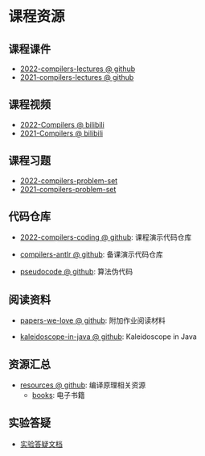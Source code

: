 # 课程资源

## 课程课件
- [2022-compilers-lectures @ github](https://github.com/courses-at-nju-by-hfwei/compilers-lectures/tree/master/2022)
- [2021-compilers-lectures @ github](https://github.com/courses-at-nju-by-hfwei/compilers-lectures/tree/master/2021)

## 课程视频
- [2022-Compilers @ bilibili](https://space.bilibili.com/479141149/channel/collectiondetail?sid=837891)
- [2021-Compilers @ bilibili](https://space.bilibili.com/479141149/channel/seriesdetail?sid=490581)

## 课程习题
- [2022-compilers-problem-set](https://github.com/courses-at-nju-by-hfwei/compilers-problem-set/tree/master/2022)
- [2021-compilers-problem-set](https://github.com/courses-at-nju-by-hfwei/compilers-problem-set/tree/master/2021)

## 代码仓库
- [2022-compilers-coding @ github](https://github.com/courses-at-nju-by-hfwei/2022-compilers-coding): 课程演示代码仓库

- [compilers-antlr @ github](https://github.com/courses-at-nju-by-hfwei/compilers-antlr): 备课演示代码仓库

- [pseudocode @ github](https://github.com/courses-at-nju-by-hfwei/compilers-pseudocode): 算法伪代码

## 阅读资料
- [papers-we-love @ github](https://github.com/courses-at-nju-by-hfwei/compilers-papers-we-love): 附加作业阅读材料

- [kaleidoscope-in-java @ github](https://github.com/courses-at-nju-by-hfwei/kaleidoscope-in-java): Kaleidoscope in Java

## 资源汇总
- [resources @ github](https://github.com/courses-at-nju-by-hfwei/compilers-resources): 编译原理相关资源
  - [books](https://github.com/courses-at-nju-by-hfwei/compilers-resources/tree/master/books): 电子书籍

## 实验答疑
- [实验答疑文档](https://docs.qq.com/doc/DZU5valBKRVhydGpL)